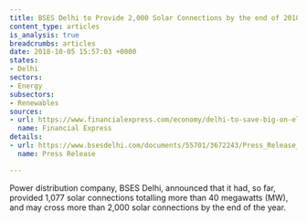```yaml
---
title: BSES Delhi to Provide 2,000 Solar Connections by the end of 2018
content_type: articles
is_analysis: true
breadcrumbs: articles
date: 2018-10-05 15:57:03 +0000
states:
- Delhi
sectors:
- Energy
subsectors:
- Renewables
sources:
- url: https://www.financialexpress.com/economy/delhi-to-save-big-on-electricity-bills-over-2000-solar-rooftop-connections-expected-by-year-end-says-bses/1320019/
  name: Financial Express
details:
- url: https://www.bsesdelhi.com/documents/55701/3672243/Press_Release_19Sep18_Eng.pdf
  name: Press Release

---
```

Power distribution company, BSES Delhi, announced that it had, so far, provided 1,077 solar connections totalling more than 40 megawatts (MW), and may cross more than 2,000 solar connections by the end of the year. 